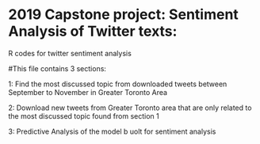 # 2019 Capstone project: Sentiment Analysis of Twitter texts:
R codes for twitter sentiment analysis

#This file contains 3 sections: 

1: Find the most discussed topic from downloaded tweets between September to November in Greater Toronto Area

2: Download new tweets from Greater Toronto area that are only related to the most discussed topic found from section 1

3: Predictive Analysis of the model b uolt for sentiment analysis
